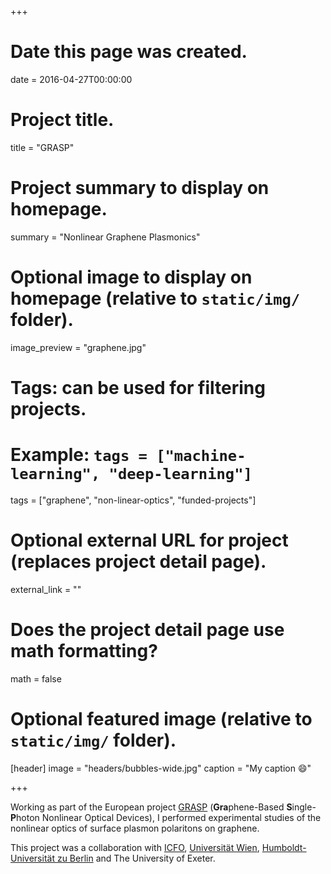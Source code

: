 +++
# Date this page was created.
date = 2016-04-27T00:00:00

# Project title.
title = "GRASP"

# Project summary to display on homepage.
summary = "Nonlinear Graphene Plasmonics"

# Optional image to display on homepage (relative to `static/img/` folder).
image_preview = "graphene.jpg"

# Tags: can be used for filtering projects.
# Example: `tags = ["machine-learning", "deep-learning"]`
tags = ["graphene", "non-linear-optics", "funded-projects"]

# Optional external URL for project (replaces project detail page).
external_link = ""

# Does the project detail page use math formatting?
math = false

# Optional featured image (relative to `static/img/` folder).
[header]
image = "headers/bubbles-wide.jpg"
caption = "My caption :smile:"

+++

Working as part of the European project [GRASP](http://www.grasp-fet.eu/) (**Gra**phene-Based **S**ingle-**P**hoton Nonlinear Optical Devices), I performed experimental studies of the nonlinear optics of surface plasmon polaritons on graphene.

This project was a collaboration with [ICFO](https://www.icfo.eu/), [Universität Wien](https://www.univie.ac.at/en/), [Humboldt-Universität zu Berlin](https://www.hu-berlin.de/en/) and The University of Exeter.

